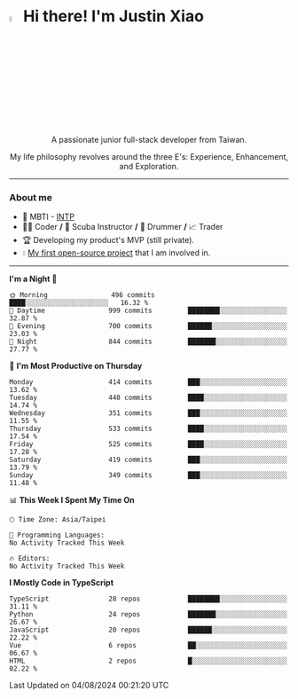 # <img src="https://media.giphy.com/media/hvRJCLFzcasrR4ia7z/giphy.gif" width="5%">Hi there! I'm Justin Xiao
<p align="center">A passionate junior full-stack developer from Taiwan.  </p>
<p align="center">My life philosophy revolves around the three E's: Experience, Enhancement, and Exploration.</p>

---
### About me
- 👀 MBTI - [INTP](https://www.16personalities.com/intp-personality)
- 👨‍💻 Coder **/** 🤿 Scuba Instructor **/** 🥁 Drummer **/** 📈 Trader
- 🏆 Developing my product's MVP (still private).
- 💧 [My first open-source project](https://github.com/Game-as-a-Service/Game-Lobby-Web) that I am involved in.

---
<!--START_SECTION:waka-->
**I'm a Night 🦉** 

```text
🌞 Morning                496 commits         ████░░░░░░░░░░░░░░░░░░░░░   16.32 % 
🌆 Daytime                999 commits         ████████░░░░░░░░░░░░░░░░░   32.87 % 
🌃 Evening                700 commits         ██████░░░░░░░░░░░░░░░░░░░   23.03 % 
🌙 Night                  844 commits         ███████░░░░░░░░░░░░░░░░░░   27.77 % 
```
📅 **I'm Most Productive on Thursday** 

```text
Monday                   414 commits         ███░░░░░░░░░░░░░░░░░░░░░░   13.62 % 
Tuesday                  448 commits         ████░░░░░░░░░░░░░░░░░░░░░   14.74 % 
Wednesday                351 commits         ███░░░░░░░░░░░░░░░░░░░░░░   11.55 % 
Thursday                 533 commits         ████░░░░░░░░░░░░░░░░░░░░░   17.54 % 
Friday                   525 commits         ████░░░░░░░░░░░░░░░░░░░░░   17.28 % 
Saturday                 419 commits         ███░░░░░░░░░░░░░░░░░░░░░░   13.79 % 
Sunday                   349 commits         ███░░░░░░░░░░░░░░░░░░░░░░   11.48 % 
```


📊 **This Week I Spent My Time On** 

```text
🕑︎ Time Zone: Asia/Taipei

💬 Programming Languages: 
No Activity Tracked This Week

🔥 Editors: 
No Activity Tracked This Week
```

**I Mostly Code in TypeScript** 

```text
TypeScript               28 repos            ████████░░░░░░░░░░░░░░░░░   31.11 % 
Python                   24 repos            ███████░░░░░░░░░░░░░░░░░░   26.67 % 
JavaScript               20 repos            ██████░░░░░░░░░░░░░░░░░░░   22.22 % 
Vue                      6 repos             ██░░░░░░░░░░░░░░░░░░░░░░░   06.67 % 
HTML                     2 repos             █░░░░░░░░░░░░░░░░░░░░░░░░   02.22 % 
```




 Last Updated on 04/08/2024 00:21:20 UTC
<!--END_SECTION:waka-->
